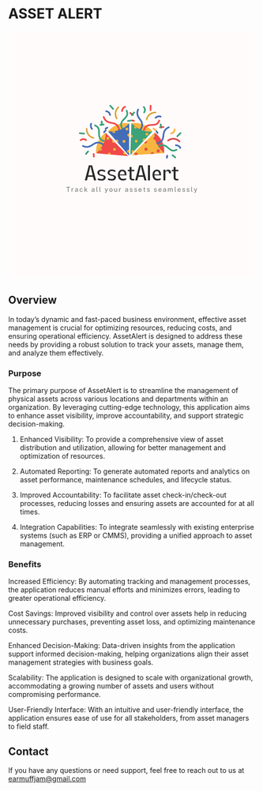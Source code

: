 # ASSET ALERT
<!-- ![Create new account](setup/demo/gifs/v2/sign-up.gif) -->
![Asset alert logo](frontend/public/assetalert.png)

## Overview

In today’s dynamic and fast-paced business environment, effective asset management is crucial for optimizing resources, reducing costs, and ensuring operational efficiency. AssetAlert is designed to address these needs by providing a robust solution to track your assets, manage them, and analyze them effectively.

### Purpose

The primary purpose of AssetAlert is to streamline the management of physical assets across various locations and departments within an organization. By leveraging cutting-edge technology, this application aims to enhance asset visibility, improve accountability, and support strategic decision-making.

1. Enhanced Visibility: To provide a comprehensive view of asset distribution and utilization, allowing for better management and optimization of resources.

2. Automated Reporting: To generate automated reports and analytics on asset performance, maintenance schedules, and lifecycle status.

3. Improved Accountability: To facilitate asset check-in/check-out processes, reducing losses and ensuring assets are accounted for at all times.

4. Integration Capabilities: To integrate seamlessly with existing enterprise systems (such as ERP or CMMS), providing a unified approach to asset management.

### Benefits

Increased Efficiency: By automating tracking and management processes, the application reduces manual efforts and minimizes errors, leading to greater operational efficiency.

Cost Savings: Improved visibility and control over assets help in reducing unnecessary purchases, preventing asset loss, and optimizing maintenance costs.

Enhanced Decision-Making: Data-driven insights from the application support informed decision-making, helping organizations align their asset management strategies with business goals.

Scalability: The application is designed to scale with organizational growth, accommodating a growing number of assets and users without compromising performance.

User-Friendly Interface: With an intuitive and user-friendly interface, the application ensures ease of use for all stakeholders, from asset managers to field staff.

<!-- ## Application Brief Demonstration

**Version 1.2**

**Create account or log in workflow**

Audience members can create new account, or log in to an existing user account.

![Create new account](setup/demo/gifs/v2/sign-up.gif)
![Log in to an existing account](setup/demo/gifs/v2/log-in.gif)

**Event related activities workflow**

Audience members can create an event. Audience members view the list of activated events by default. Users have the ability to view events closer to them with the location picker. Users can view details sourrounding the selected event as well. Furthermore, audience members can also edit the event if they are adminstrators of the select event. Audience members who are admin can also deactivate event or add other users as an administrator to the selected event. Audience members can also volunteer on requested help for any selected event.

![Create event](setup/demo/gifs/v2/create-event.gif)
![Search event](setup/demo/gifs/v2/search-event.gif)
![Edit event](setup/demo/gifs/v2/edit-event.gif)
![Add admin to event](setup/demo/gifs/v2/add-other-users-as-admin.gif)
![Deactivate event](setup/demo/gifs/v2/deactivate-event.gif)
![Report event](setup/demo/gifs/v2/create-issue-report.gif)
![Volunteer for select event](setup/demo/gifs/v2/add-volunteering.gif)

**Add item or expense / view item or expense workflow**

Audience members can add items to a selected event. Audience members can view the list of items that were added to the event. List of items are items that are needed for the event. Audience members can also add or view expenses in similar fashion.

![Add item view item](setup/demo/gifs/v2/add-view-item.gif)
![Add expense view expense](setup/demo/gifs/v2/add-view-expense.gif)

**Chat with other available users workflow**

Audience members can chat with other users if they have their details filled out. To support Children's Online Privacy Protection Rule ("COPPA"), all registering audience members must be at least 13 years of age by month. Submitting false information during registration of select audience will result in loss of account. Furthermore, all audience members must have their profile information filled out before chat is supported. To reduce profanity, filters have been used to request users to double check their chat messages if flagged words are found.

![Chat with other users](setup/demo/gifs/v2/chat-messages.gif)

**Profile related activities workflow**

Audience members who are registered in the system are provided with the oppertunity to describe themselves. Edit your bio to tell other audience members what you believe in. View your impact on selected event from the recent activities tab. Update inventories to support personal inventory list. Bulk upload for inventories is also supported. Add rough notes to quickly jot information down. Associate personal inventories with events the selected audience is an admin of.

![Edit or view user profile](setup/demo/gifs/v2/edit-user-profile.gif)
![View recent activities](setup/demo/gifs/v2/view-recent-activities.gif)
![Add new personal inventory](setup/demo/gifs/v2/add-new-personal-inventory.gif)
![Upload or download personal inventories](setup/demo/gifs/v2/update-download-inventory-item.gif)
![Add update rough notes](setup/demo/gifs/v2/add-update-rough-notes.gif)
![Add update rough notes](setup/demo/gifs/v2/add-update-rough-notes.gif)
![View notifications and edit profile](setup/demo/gifs/v2/view-notifications-edit-profile.gif)
![View notifications and edit profile](setup/demo/gifs/v2/view-notifications-edit-profile.gif)
![associate-personal-item-with-admin-events](setup/demo/gifs/v2/view-notifications-edit-profile.gif) -->

## Contact

If you have any questions or need support, feel free to reach out to us at earmuffjam@gmail.com
